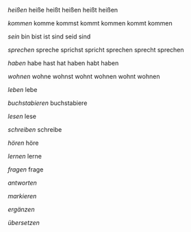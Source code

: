 
_heißen_
heiße
heißt
heißen
heißt
heißen


_kommen_
komme
kommst
kommt
kommen
kommt
kommen


_sein_
bin
bist
ist
sind
seid
sind



_sprechen_
spreche
sprichst
spricht
sprechen
sprecht
sprechen

_haben_
habe
hast
hat
haben
habt
haben

_wohnen_
wohne
wohnst
wohnt
wohnen
wohnt
wohnen

_leben_
lebe



_buchstabieren_
buchstabiere


_lesen_
lese

_schreiben_
schreibe

_hören_
höre


_lernen_
lerne


_fragen_
frage

_antworten_


_markieren_


_ergänzen_


_übersetzen_
